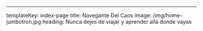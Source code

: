 ---
templateKey: index-page
title: Navegante Del Caos
image: /img/home-jumbotron.jpg
heading: Nunca dejes de viajar y aprender allá donde vayas
